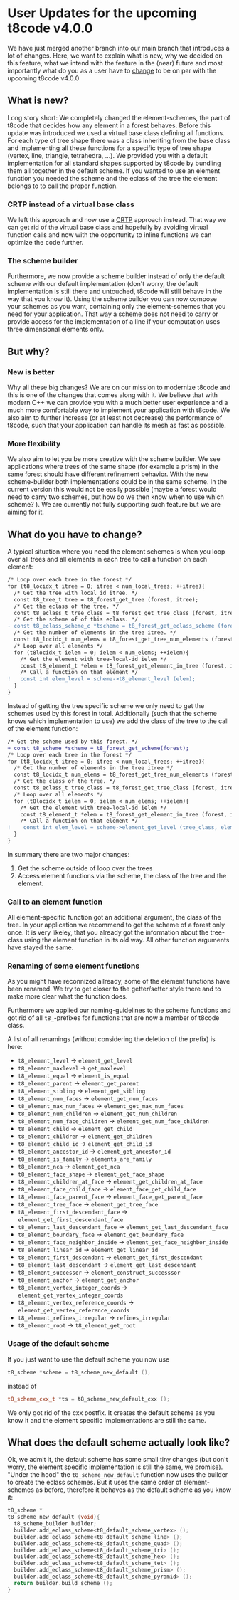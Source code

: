 # User Updates for the upcoming t8code v4.0.0

We have just merged another branch into our main branch that introduces a lot of changes. Here, we want to explain what is new, why we decided on this feature, what we intend with the feature in the (near) future and most importantly what do you as a user have to [change](#what-do-you-have-to-change) to be on par with the upcoming t8code v4.0.0

## What is new?
Long story short: We completely changed the element-schemes, the part of t8code that decides how any element in a forest behaves. Before this update was introduced we used a virtual base class defining all functions. For each type of tree shape there was a class inheriting from the base class and implementing all these functions for a specific type of tree shape (vertex, line, triangle, tetrahedra, ...). 
We provided you with a default implementation for all standard shapes supported by t8code by bundling them all together in the default scheme. 
If you wanted to use an element function you needed the scheme and the eclass of the tree the element belongs to to call the proper function. 

### CRTP instead of a virtual base class
We left this approach and now use a [CRTP](https://www.fluentcpp.com/2017/05/16/what-the-crtp-brings-to-code/) approach instead. That way we can get rid of the virtual base class and hopefully by avoiding virtual function calls and now with the opportunity to inline functions we can optimize the code further. 

### The scheme builder
Furthermore, we now provide a scheme builder instead of only the default scheme with our default implementation (don't worry, the default implementation is still there and untouched, t8code will still behave in the way that you know it). 
Using the scheme builder you can now compose your schemes as you want, containing only the element-schemes that you need for your application. That way a scheme does not need to carry or provide access for the implementation of a line if your computation uses three dimensional elements only. 

## But why?
### New is better
Why all these big changes? We are on our mission to modernize t8code and this is one of the changes that comes along with it. We believe that with modern C++ we can provide you with a much better user experience and a much more comfortable way to implement your application with t8code. We also aim to further increase (or at least not decrease) the performance of t8code, such that your application can handle its mesh as fast as possible.

### More flexibility
We also aim to let you be more creative with the scheme builder. We see applications where trees of the same shape (for example a prism) in the same forest should have different refinement behavior. With the new scheme-builder both implementations could be in the same scheme. In the current version this would not be easily possible (maybe a forest would need to carry two schemes, but how do we then know when to use which scheme? ). We are currently not fully supporting such feature but we are aiming for it. 

## What do you have to change?
A typical situation where you need the element schemes is when you loop over all trees and all elements in each tree to call a function on each element:
```diff
/* Loop over each tree in the forest */
for (t8_locidx_t itree = 0; itree < num_local_trees; ++itree){
  /* Get the tree with local id itree. */
  const t8_tree_t tree = t8_forest_get_tree (forest, itree);
  /* Get the eclass of the tree. */
  const t8_eclass_t tree_class = t8_forest_get_tree_class (forest, itree);
  /* Get the scheme of of this eclass. */
- const t8_eclass_scheme_c *tscheme = t8_forest_get_eclass_scheme (forest_from, tree_class);
  /* Get the number of elements in the tree itree. */
  const t8_locidx_t num_elems = t8_forest_get_tree_num_elements (forest, itree);
  /* Loop over all elements */
  for (t8locidx_t ielem = 0; ielem < num_elems; ++ielem){
    /* Get the element with tree-local-id ielem */
    const t8_element_t *elem = t8_forest_get_element_in_tree (forest, itree, ielem);
    /* Call a function on that element */
!   const int elem_level = scheme->t8_element_level (elem);
  }
}
```

Instead of getting the tree specific scheme we only need to get the schemes used by this forest in total. Additionally (such that the scheme knows which implementation to use) we add the class of the tree to the call of the element function:
```diff
/* Get the scheme used by this forest. */
+ const t8_scheme *scheme = t8_forest_get_scheme(forest);
/* Loop over each tree in the forest */
for (t8_locidx_t itree = 0; itree < num_local_trees; ++itree){
  /* Get the number of elements in the tree itree */
  const t8_locidx_t num_elems = t8_forest_get_tree_num_elements (forest, itree);
  /* Get the class of the tree. */
  const t8_eclass_t tree_class = t8_forest_get_tree_class (forest, itree);
  /* Loop over all elements */
  for (t8locidx_t ielem = 0; ielem < num_elems; ++ielem){
    /* Get the element with tree-local-id ielem */
    const t8_element_t *elem = t8_forest_get_element_in_tree (forest, itree, ielem);
    /* Call a function on that element */
!    const int elem_level = scheme->element_get_level (tree_class, elem);
  }
}
```

In summary there are two major changes:
 1. Get the scheme outside of loop over the trees
 2. Access element functions via the scheme, the class of the tree and the element.

### Call to an element function
All element-specific function got an additional argument, the class of the tree. In your application we recommend to get the scheme of a forest only once. It is very likeley, that you already got the information about the tree-class using the element function in its old way. All other function arguments have stayed the same. 

### Renaming of some element functions
As you might have reconnized allready, some of the element functions have been renamed. We try to get closer to the getter/setter style there and to make more clear what the function does. 

Furthermore we applied our naming-guidelines to the scheme functions and got rid of all `t8_`-prefixes for functions that are now a member of t8code class. 

A list of all renamings (without considering the deletion of the prefix) is here:

- `t8_element_level` -> `element_get_level`
- `t8_element_maxlevel` -> `get_maxlevel`
- `t8_element_equal` -> `element_is_equal`
- `t8_element_parent` -> `element_get_parent`
- `t8_element_sibling` -> `element_get_sibling`
- `t8_element_num_faces` -> `element_get_num_faces`
- `t8_element_max_num_faces` -> `element_get_max_num_faces`
- `t8_element_num_children` -> `element_get_num_children`
- `t8_element_num_face_children` -> `element_get_num_face_children`
- `t8_element_child` -> `element_get_child`
- `t8_element_children` -> `element_get_children`
- `t8_element_child_id` -> `element_get_child_id`
- `t8_element_ancestor_id` -> `element_get_ancestor_id`
- `t8_element_is_family` -> `elements_are_family`
- `t8_element_nca` -> `element_get_nca`
- `t8_element_face_shape` -> `element_get_face_shape`
- `t8_element_children_at_face` -> `element_get_children_at_face`
- `t8_element_face_child_face` -> `element_face_get_child_face`
- `t8_element_face_parent_face` -> `element_face_get_parent_face`
- `t8_element_tree_face` -> `element_get_tree_face`
- `t8_element_first_descendant_face` -> `element_get_first_descendant_face`
- `t8_element_last_descendant_face` -> `element_get_last_descendant_face`
- `t8_element_boundary_face` -> `element_get_boundary_face`
- `t8_element_face_neighbor_inside` -> `element_get_face_neighbor_inside`
- `t8_element_linear_id` -> `element_get_linear_id`
- `t8_element_first_descendant` -> `element_get_first_descendant`
- `t8_element_last_descendant` -> `element_get_last_descendant`
- `t8_element_successor` -> `element_construct_successsor`
- `t8_element_anchor` -> `element_get_anchor`
- `t8_element_vertex_integer_coords` -> `element_get_vertex_integer_coords`
- `t8_element_vertex_reference_coords` -> `element_get_vertex_reference_coords`
- `t8_element_refines_irregular` -> `refines_irregular`
- `t8_element_root` -> `t8_element_get_root`


### Usage of the default scheme
If you just want to use the default scheme you now use
```cpp
t8_scheme *scheme = t8_scheme_new_default ();
```

instead of
```cpp
t8_scheme_cxx_t *ts = t8_scheme_new_default_cxx ();
```
We only got rid of the cxx postfix. It creates the default scheme as you know it and the element specific implementations are still the same. 

## What does the default scheme actually look like?
Ok, we admit it, the default scheme has some small tiny changes (but don't worry, the element specific implementation is still the same, we promise). 
"Under the hood" the `t8_scheme_new_default` function now uses the builder to create the eclass schemes. But it uses the same order of element-schemes as before, therefore it behaves as the default scheme as you know it:
```cpp
t8_scheme *
t8_scheme_new_default (void){
  t8_scheme_builder builder;
  builder.add_eclass_scheme<t8_default_scheme_vertex> ();
  builder.add_eclass_scheme<t8_default_scheme_line> ();
  builder.add_eclass_scheme<t8_default_scheme_quad> ();
  builder.add_eclass_scheme<t8_default_scheme_tri> ();
  builder.add_eclass_scheme<t8_default_scheme_hex> ();
  builder.add_eclass_scheme<t8_default_scheme_tet> ();
  builder.add_eclass_scheme<t8_default_scheme_prism> ();
  builder.add_eclass_scheme<t8_default_scheme_pyramid> ();
  return builder.build_scheme ();
}
```